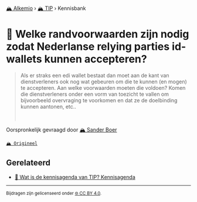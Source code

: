 [🏔️ Alkemio](https://welcome.alkem.io/) › [🏔️ TIP](https://alkem.io/tip/dashboard) › Kennisbank
# 📄 Welke randvoorwaarden zijn nodig zodat Nederlanse relying parties  id-wallets kunnen accepteren?
>Als er straks een edi wallet bestaat dan moet aan de kant van dienstverleners ook nog wat gebeuren om die te kunnen (en mogen) te accepteren. Aan welke voorwaarden moeten die voldoen? Komen die dienstverleners onder een vorm van toezicht te vallen om bijvoorbeeld overvraging te voorkomen en dat ze de doelbinding kunnen aantonen, etc..
>
><br>

Oorspronkelijk gevraagd door [🏔️ Sander Boer](https://alkem.io/user/sander-boer-499)

[`🏔️ Origineel`](https://alkem.io/tip/collaboration/welkerandvoorwaarde-6229)

## Gerelateerd
- [📌 Wat is de kennisagenda van TIP? Kennisagenda](watisdekennisagen-9941.md#kennisagenda-5711)
* * *
<small>Bijdragen zijn gelicenseerd onder [🌐 CC BY 4.0](https://creativecommons.org/licenses/by/4.0/deed.nl).</small>
